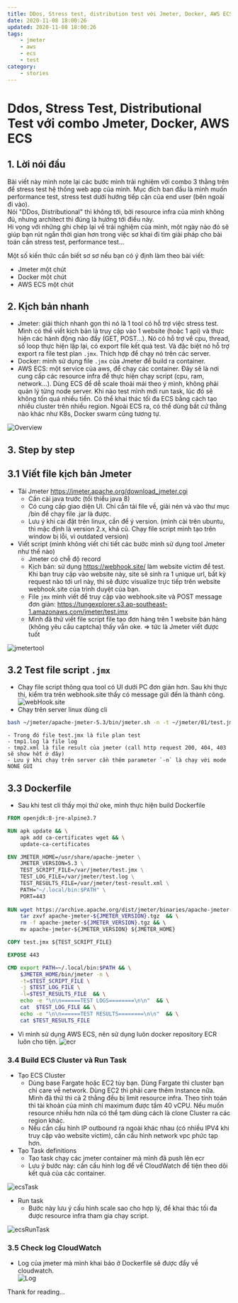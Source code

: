 ```yaml
---
title: DDos, Stress test, distribution test với Jmeter, Docker, AWS ECS
date: 2020-11-08 18:00:26
updated: 2020-11-08 18:00:26
tags:
    - jmeter
    - aws
    - ecs
    - test
category: 
    - stories
---
```


# Ddos, Stress Test, Distributional Test với combo Jmeter, Docker, AWS ECS 
## 1. Lời nói đầu
Bài viết này mình note lại các bước mình trải nghiệm với combo 3 thằng trên để stress test hệ thống web app của mình. Mục đích ban đầu là mình muốn performance test, stress test dưới hướng tiếp cận của end user (bên ngoài đi vào).  
Nói "DDos, Distributional" thì không tới, bởi resource infra của mình không đủ, nhưng architect thì đúng là hướng tới điều này.     
Hi vọng với những ghi chép lại về trải nghiệm của mình, một ngày nào đó sẽ giúp bạn rút ngắn thời gian hơn trong việc sơ khai đi tìm giải pháp cho bài toán cần stress test, performance test...

Một số kiến thức cần biết sơ sơ nếu bạn có ý định làm theo bài viết:
- Jmeter một chút
- Docker một chút
- AWS ECS một chút

## 2. Kịch bản nhanh
- Jmeter: giải thích nhanh gọn thì nó là 1 tool có hỗ trợ việc stress test. Mình có thể viết kịch bản là truy cập vào 1 website (hoặc 1 api) và thực hiện các hành động nào đấy (GET, POST...). Nó có hỗ trợ về cpu, thread, số loop thực hiện lặp lại, có export file kết quả test. Và đặc biệt nó hỗ trợ export ra file test plan `.jmx`. Thích hợp để chạy nó trên các server. 
- Docker: mình sử dụng file `.jmx` của Jmeter để build ra container. 
- AWS ECS: một service của aws, để chạy các container. Đây sẽ là nơi cung cấp các resource infra để thực hiện chạy script (cpu, ram, network...). Dùng ECS để dễ scale thoải mái theo ý mình, không phải quản lý từng node server. Khi nào test mình mới run task, lúc đó sẽ không tốn quá nhiều tiền. Có thể khai thác tối đa ECS bằng cách tạo nhiều cluster trên nhiều region.
Ngoài ECS ra, có thể dùng bất cứ thằng nào khác như K8s, Docker swarm cũng tương tự. 

![Overview](https://tungexplorer.s3.ap-southeast-1.amazonaws.com/jmeter/ddos_overview.jpg)

## 3. Step by step
## 3.1 Viết file kịch bản Jmeter
- Tải Jmeter https://jmeter.apache.org/download_jmeter.cgi 
    - Cần cài java trước (tối thiểu java 8)
    - Có cung cấp giao diện UI. Chỉ cần tải file về, giải nén và vào thư mục /bin để chạy file .jar là được.
    - Lưu ý khi cài đặt trên linux, cần để ý version. (mình cài trên ubuntu, thì mặc định là version 2.x, khá cũ. Chạy file script mình tạo trên window bị lỗi, vì outdated version)
- Viết script (mình không viết chi tiết các bước mình sử dụng tool Jmeter như thế nào)
    - Jmeter có chễ độ record
    - Kịch bản: sử dụng https://webhook.site/ làm website victim để test. Khi bạn truy cập vào website này, site sẽ sinh ra 1 unique url, bất kỳ request nào tới url này, thì sẽ được visualize trực tiếp trên website webhook.site của trình duyệt của bạn. 
    - File `jmx` mình viết để truy cập vào webhook.site và POST message đơn giản: https://tungexplorer.s3.ap-southeast-1.amazonaws.com/jmeter/test.jmx 
    - Mình đã thử viết file script file tạo đơn hàng trên 1 website bán hàng (không yêu cầu captcha) thấy vẫn oke. => tức là Jmeter viết được tuốt

![jmetertool](https://tungexplorer.s3.ap-southeast-1.amazonaws.com/jmeter/jmeter_tool.JPG)

## 3.2 Test file script `.jmx`
- Chạy file script thông qua tool có UI dưới PC đơn giản hơn. Sau khi thực thi, kiểm tra trên webhook.site thấy có message gửi đến là thành công. 
![webHook.site](https://tungexplorer.s3.ap-southeast-1.amazonaws.com/jmeter/webhook.site.JPG)
- Chạy trên server linux dùng cli 
```bash
bash ~/jmeter/apache-jmeter-5.3/bin/jmeter.sh -n -t ~/jmeter/01/test.jmx -j tmp1.log -l tmp2.xml
```
    - Trong đó file test.jmx là file plan test
    - tmp1.log là file log
    - tmp2.xml là file result của jmeter (call http request 200, 404, 403 sẽ show hết ở đây)
    - Lưu ý khi chạy trên server cần thêm parameter `-n` là chạy với mode NONE GUI
## 3.3 Dockerfile
- Sau khi test cli thấy mọi thứ oke, mình thực hiện build Dockerfile    

```Dockerfile   
FROM openjdk:8-jre-alpine3.7

RUN apk update && \
    apk add ca-certificates wget && \
    update-ca-certificates

ENV JMETER_HOME=/usr/share/apache-jmeter \
    JMETER_VERSION=5.3 \
    TEST_SCRIPT_FILE=/var/jmeter/test.jmx \
    TEST_LOG_FILE=/var/jmeter/test.log \
    TEST_RESULTS_FILE=/var/jmeter/test-result.xml \
    PATH="~/.local/bin:$PATH" \
    PORT=443 
    
RUN wget https://archive.apache.org/dist/jmeter/binaries/apache-jmeter-${JMETER_VERSION}.tgz && \
    tar zxvf apache-jmeter-${JMETER_VERSION}.tgz  && \
    rm -f apache-jmeter-${JMETER_VERSION}.tgz && \ 
    mv apache-jmeter-${JMETER_VERSION} ${JMETER_HOME}

COPY test.jmx ${TEST_SCRIPT_FILE}

EXPOSE 443

CMD export PATH=~/.local/bin:$PATH && \
    $JMETER_HOME/bin/jmeter -n \
    -t=$TEST_SCRIPT_FILE \
    -j $TEST_LOG_FILE \
    -l=$TEST_RESULTS_FILE  && \
    echo -e "\n\n======TEST LOGS========\n\n"  && \
    cat  $TEST_LOG_FILE && \
    echo -e "\n\n======TEST RESULTS========\n\n"  && \
    cat $TEST_RESULTS_FILE
```

- Vì mình sử dụng AWS ECS, nên sử dụng luôn docker repository ECR luôn cho tiện. 
![ecr](https://tungexplorer.s3.ap-southeast-1.amazonaws.com/jmeter/ecr.JPG)


### 3.4 Build ECS Cluster và Run Task
- Tạo ECS Cluster
    - Dùng base Fargate hoặc EC2 tùy bạn. Dùng Fargate thì cluster bạn chỉ care về network. Dùng EC2 thì phải care thêm Instance nữa. Mình đã thử thì cả 2 thằng đều bị limit resource infra. Theo tính toán thì tài khoản của mình chỉ maximum được tầm 40 vCPU. Nếu muốn resource nhiều hơn nữa có thể tạm dùng cách là clone Cluster ra các region khác. 
    - Nếu cần cấu hình IP outbound ra ngoài khác nhau (có nhiều IPV4 khi truy cập vào website victim), cần cấu hình network vpc phức tạp hơn. 
- Tạo Task definitions 
    - Tạo task chạy các jmeter container mà mình đã push lên ecr 
    - Lưu ý bước này: cần cấu hình log để về CloudWatch để tiện theo dõi kết quả của các container. 

![ecsTask](https://tungexplorer.s3.ap-southeast-1.amazonaws.com/jmeter/ecs_task.JPG)

- Run task
    - Bước này lưu ý cấu hình scale sao cho hợp lý, để khai thác tối đa được resource infra tham gia chạy script. 

![ecsRunTask](https://tungexplorer.s3.ap-southeast-1.amazonaws.com/jmeter/ecs_run_task.JPG)

### 3.5 Check log CloudWatch
- Log của jmeter mà mình khai báo ở Dockerfile sẽ được đẩy về cloudwatch.   
![Log](https://tungexplorer.s3.ap-southeast-1.amazonaws.com/jmeter/cloudwatch.JPG)

Thank for reading...

